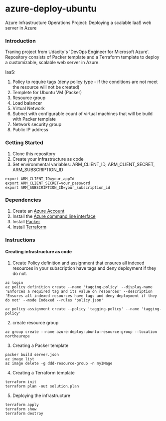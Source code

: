# azure-deploy-ubuntu
Azure Infrastructure Operations Project: Deploying a scalable IaaS web server in Azure

### Introduction
Traning project from Udacity's 'DevOps Engineer for Microsoft Azure'.
Repository consists of Packer template and a Terraform template to deploy a customizable, scalable web server in Azure.

IaaS:

1. Policy to require tags (deny policy type - if the conditions are not meet the resource will not be created)
2. Templete for Ubuntu VM (Packer)
3. Resource group
4. Load balancer
5. Virtual Network
6. Subnet with configurable count of virtual machines that will be build with Packer template
7. Network security group
8. Public IP address

### Getting Started
1. Clone this repository
2. Create your infrastructure as code
3. Set environmental variables: ARM_CLIENT_ID, ARM_CLIENT_SECRET, ARM_SUBSCRIPTION_ID

```
export ARM_CLIENT_ID=your_appId
export ARM_CLIENT_SECRET=your_password
export ARM_SUBSCRIPTION_ID=your_subscription_id
```

### Dependencies
1. Create an [Azure Account](https://portal.azure.com) 
2. Install the [Azure command line interface](https://docs.microsoft.com/en-us/cli/azure/install-azure-cli?view=azure-cli-latest)
3. Install [Packer](https://www.packer.io/downloads)
4. Install [Terraform](https://www.terraform.io/downloads.html)

### Instructions

#### Creating infrastructure as code

1. Create Policy definition and assignment that ensures all indexed resources in your subscription have tags and deny deployment if they do not.

```
az login
az policy definition create --name 'tagging-policy' --display-name 'Enforces a required tag and its value on resources' --description 'Ensures all indexed resources have tags and deny deployment if they do not' --mode Indexed --rules 'policy.json'

az policy assignment create --policy 'tagging-policy' --name 'tagging-policy'
```

2. create resource group

```
az group create --name azure-deploy-ubuntu-resource-group --location northeurope
```

3. Creating a Packer template

```
packer build server.json
az image list
az image delete -g ddd-resource-group -n myIMage
```

4. Creating a Terraform template
```
terraform init
terraform plan -out solution.plan
```
5. Deploying the infrastructure

```
terraform apply
terraform show
terraform destroy
```

